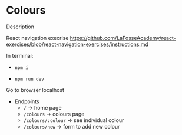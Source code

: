 # Colours

Description

React navigation execrise
https://github.com/LaFosseAcademy/react-exercises/blob/react-navigation-exercises/instructions.md

In terminal:

- `npm i`

- `npm run dev`

Go to browser localhost

- Endpoints
  - `/` -> home page
  - `/colours` -> colours page
  - `/colours/:colour` -> see individual colour
  - `/colours/new` -> form to add new colour

